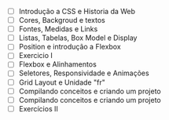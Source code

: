 - [ ] Introdução a CSS e Historia da Web
- [ ] Cores, Backgroud e textos
- [ ] Fontes, Medidas e Links
- [ ] Listas, Tabelas, Box Model e Display
- [ ] Position e introdução a Flexbox
- [ ] Exercicio I
- [ ] Flexbox e Alinhamentos
- [ ] Seletores, Responsividade e Animações
- [ ] Grid Layout e Unidade "fr" 
- [ ] Compilando conceitos e criando um projeto
- [ ] Compilando conceitos e criando um projeto
- [ ] Exercícios II